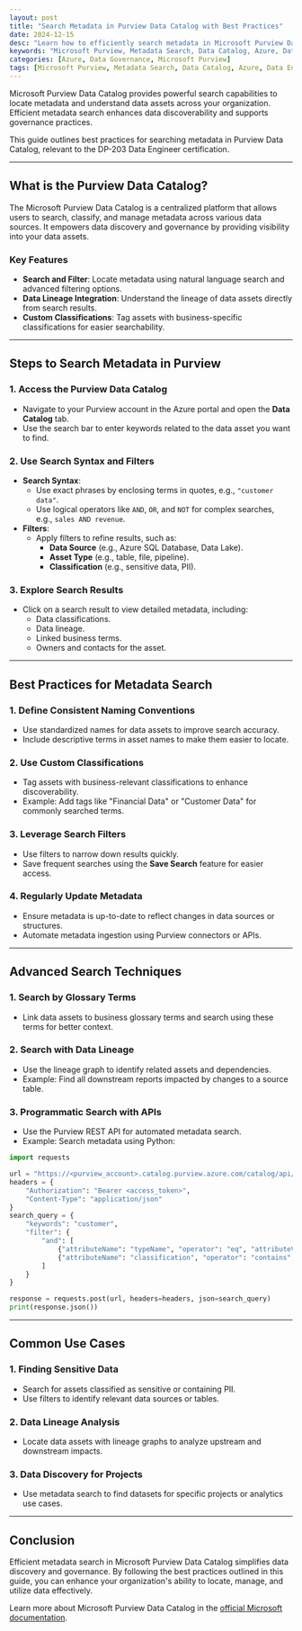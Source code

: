 ```yaml
---
layout: post
title: "Search Metadata in Purview Data Catalog with Best Practices"
date: 2024-12-15
desc: "Learn how to efficiently search metadata in Microsoft Purview Data Catalog, with tips for optimizing your search and ensuring accurate results."
keywords: "Microsoft Purview, Metadata Search, Data Catalog, Azure, Data Governance, Data Engineering, DP-203 Certification"
categories: [Azure, Data Governance, Microsoft Purview]
tags: [Microsoft Purview, Metadata Search, Data Catalog, Azure, Data Engineering, DP-203]
---
```


Microsoft Purview Data Catalog provides powerful search capabilities to locate metadata and understand data assets across your organization. Efficient metadata search enhances data discoverability and supports governance practices.

This guide outlines best practices for searching metadata in Purview Data Catalog, relevant to the DP-203 Data Engineer certification.

---

## What is the Purview Data Catalog?

The Microsoft Purview Data Catalog is a centralized platform that allows users to search, classify, and manage metadata across various data sources. It empowers data discovery and governance by providing visibility into your data assets.

### **Key Features**
- **Search and Filter**: Locate metadata using natural language search and advanced filtering options.
- **Data Lineage Integration**: Understand the lineage of data assets directly from search results.
- **Custom Classifications**: Tag assets with business-specific classifications for easier searchability.

---

## Steps to Search Metadata in Purview

### 1. **Access the Purview Data Catalog**
- Navigate to your Purview account in the Azure portal and open the **Data Catalog** tab.
- Use the search bar to enter keywords related to the data asset you want to find.

### 2. **Use Search Syntax and Filters**
- **Search Syntax**:
  - Use exact phrases by enclosing terms in quotes, e.g., `"customer data"`.
  - Use logical operators like `AND`, `OR`, and `NOT` for complex searches, e.g., `sales AND revenue`.
- **Filters**:
  - Apply filters to refine results, such as:
    - **Data Source** (e.g., Azure SQL Database, Data Lake).
    - **Asset Type** (e.g., table, file, pipeline).
    - **Classification** (e.g., sensitive data, PII).

### 3. **Explore Search Results**
- Click on a search result to view detailed metadata, including:
  - Data classifications.
  - Data lineage.
  - Linked business terms.
  - Owners and contacts for the asset.

---

## Best Practices for Metadata Search

### **1. Define Consistent Naming Conventions**
- Use standardized names for data assets to improve search accuracy.
- Include descriptive terms in asset names to make them easier to locate.

### **2. Use Custom Classifications**
- Tag assets with business-relevant classifications to enhance discoverability.
- Example: Add tags like "Financial Data" or "Customer Data" for commonly searched terms.

### **3. Leverage Search Filters**
- Use filters to narrow down results quickly.
- Save frequent searches using the **Save Search** feature for easier access.

### **4. Regularly Update Metadata**
- Ensure metadata is up-to-date to reflect changes in data sources or structures.
- Automate metadata ingestion using Purview connectors or APIs.

---

## Advanced Search Techniques

### **1. Search by Glossary Terms**
- Link data assets to business glossary terms and search using these terms for better context.

### **2. Search with Data Lineage**
- Use the lineage graph to identify related assets and dependencies.
- Example: Find all downstream reports impacted by changes to a source table.

### **3. Programmatic Search with APIs**
- Use the Purview REST API for automated metadata search.
- Example: Search metadata using Python:

```python
import requests

url = "https://<purview_account>.catalog.purview.azure.com/catalog/api/search/query"
headers = {
    "Authorization": "Bearer <access_token>",
    "Content-Type": "application/json"
}
search_query = {
    "keywords": "customer",
    "filter": {
        "and": [
            {"attributeName": "typeName", "operator": "eq", "attributeValue": "Table"},
            {"attributeName": "classification", "operator": "contains", "attributeValue": "PII"}
        ]
    }
}

response = requests.post(url, headers=headers, json=search_query)
print(response.json())
```

---

## Common Use Cases

### **1. Finding Sensitive Data**
- Search for assets classified as sensitive or containing PII.
- Use filters to identify relevant data sources or tables.

### **2. Data Lineage Analysis**
- Locate data assets with lineage graphs to analyze upstream and downstream impacts.

### **3. Data Discovery for Projects**
- Use metadata search to find datasets for specific projects or analytics use cases.

---

## Conclusion

Efficient metadata search in Microsoft Purview Data Catalog simplifies data discovery and governance. By following the best practices outlined in this guide, you can enhance your organization's ability to locate, manage, and utilize data effectively.

Learn more about Microsoft Purview Data Catalog in the [official Microsoft documentation](https://learn.microsoft.com/azure/purview/). 
